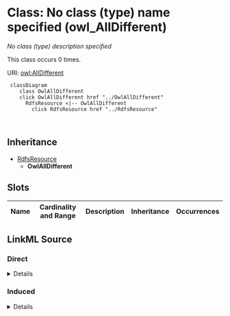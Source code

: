 

# Class: No class (type) name specified (owl_AllDifferent)


_No class (type) description specified_






This class occurs 0 times.


URI: [owl:AllDifferent](http://www.w3.org/2002/07/owl#AllDifferent)






```mermaid
 classDiagram
    class OwlAllDifferent
    click OwlAllDifferent href "../OwlAllDifferent"
      RdfsResource <|-- OwlAllDifferent
        click RdfsResource href "../RdfsResource"
      
      
```





## Inheritance
* [RdfsResource](../classes/RdfsResource.md)
    * **OwlAllDifferent**



## Slots

| Name | Cardinality and Range | Description | Inheritance | Occurrences |
| ---  | --- | --- | --- | --- |














## LinkML Source

<!-- TODO: investigate https://stackoverflow.com/questions/37606292/how-to-create-tabbed-code-blocks-in-mkdocs-or-sphinx -->

### Direct

<details>

```yaml
name: owl_AllDifferent
conforms_to: No schema conformance document specified
annotations:
  count:
    tag: count
    value: 0
description: No class (type) description specified
title: No class (type) name specified
from_schema: hydrology-kg
rank: 1000
is_a: rdfs_Resource
class_uri: owl:AllDifferent

```
</details>

### Induced

<details>

```yaml
name: owl_AllDifferent
conforms_to: No schema conformance document specified
annotations:
  count:
    tag: count
    value: 0
description: No class (type) description specified
title: No class (type) name specified
from_schema: hydrology-kg
rank: 1000
is_a: rdfs_Resource
class_uri: owl:AllDifferent

```
</details>